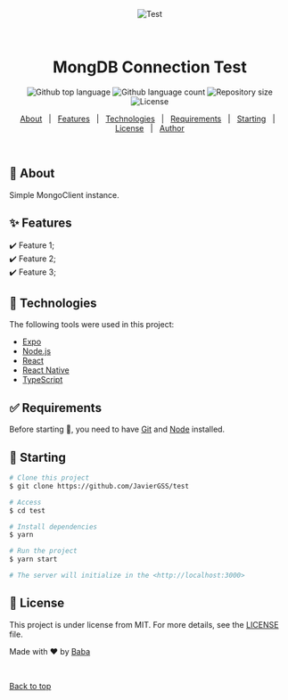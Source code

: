 <div align="center" id="top"> 
  <img src="./.github/app.gif" alt="Test" />

  &#xa0;

  <!-- <a href="https://test.netlify.app">Demo</a> -->
</div>

<h1 align="center">MongDB Connection Test</h1>

<p align="center">
  <img alt="Github top language" src="https://img.shields.io/github/languages/top/JavierGSS/test?color=56BEB8">

  <img alt="Github language count" src="https://img.shields.io/github/languages/count/JavierGSS/test?color=56BEB8">

  <img alt="Repository size" src="https://img.shields.io/github/repo-size/JavierGSS/test?color=56BEB8">

  <img alt="License" src="https://img.shields.io/github/license/JavierGSS/test?color=56BEB8">

  <!-- <img alt="Github issues" src="https://img.shields.io/github/issues/JavierGSS/test?color=56BEB8" /> -->

  <!-- <img alt="Github forks" src="https://img.shields.io/github/forks/JavierGSS/test?color=56BEB8" /> -->

  <!-- <img alt="Github stars" src="https://img.shields.io/github/stars/JavierGSS/test?color=56BEB8" /> -->
</p>

<!-- Status -->

<!-- <h4 align="center"> 
	🚧  Test 🚀 Under construction...  🚧
</h4> 

<hr> -->

<p align="center">
  <a href="#dart-about">About</a> &#xa0; | &#xa0; 
  <a href="#sparkles-features">Features</a> &#xa0; | &#xa0;
  <a href="#rocket-technologies">Technologies</a> &#xa0; | &#xa0;
  <a href="#white_check_mark-requirements">Requirements</a> &#xa0; | &#xa0;
  <a href="#checkered_flag-starting">Starting</a> &#xa0; | &#xa0;
  <a href="#memo-license">License</a> &#xa0; | &#xa0;
  <a href="https://github.com/JavierGSS" target="_blank">Author</a>
</p>

<br>

## :dart: About ##

Simple MongoClient instance.

## :sparkles: Features ##

:heavy_check_mark: Feature 1;\
:heavy_check_mark: Feature 2;\
:heavy_check_mark: Feature 3;

## :rocket: Technologies ##

The following tools were used in this project:

- [Expo](https://expo.io/)
- [Node.js](https://nodejs.org/en/)
- [React](https://pt-br.reactjs.org/)
- [React Native](https://reactnative.dev/)
- [TypeScript](https://www.typescriptlang.org/)

## :white_check_mark: Requirements ##

Before starting :checkered_flag:, you need to have [Git](https://git-scm.com) and [Node](https://nodejs.org/en/) installed.

## :checkered_flag: Starting ##

```bash
# Clone this project
$ git clone https://github.com/JavierGSS/test

# Access
$ cd test

# Install dependencies
$ yarn

# Run the project
$ yarn start

# The server will initialize in the <http://localhost:3000>
```

## :memo: License ##

This project is under license from MIT. For more details, see the [LICENSE](LICENSE.md) file.


Made with :heart: by <a href="https://github.com/JavierGSS" target="_blank">Baba</a>

&#xa0;

<a href="#top">Back to top</a>
